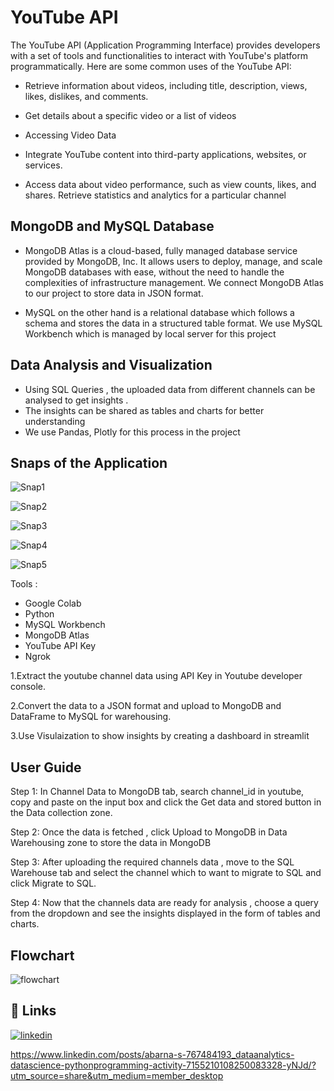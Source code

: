
# YouTube API

The YouTube API (Application Programming Interface) provides developers with a set of tools and functionalities to interact with YouTube's platform programmatically. Here are some common uses of the YouTube API:

- Retrieve information about videos, including title, description, views, likes, dislikes, and comments.

- Get details about a specific video or a list of videos

- Accessing Video Data

- Integrate YouTube content into third-party applications, websites, or services.

- Access data about video performance, such as view counts, likes, and shares. Retrieve statistics and analytics for a particular channel



## MongoDB and MySQL Database
- MongoDB Atlas is a cloud-based, fully managed database service provided by MongoDB, Inc. It allows users to deploy, manage, and scale MongoDB databases with ease, without the need to handle the complexities of infrastructure management. We connect MongoDB Atlas to our project to store data in JSON format.

- MySQL on the other hand is a relational database which follows a schema and stores the data in a structured table format. We use MySQL Workbench which is managed by local server for this project

## Data Analysis and Visualization
- Using SQL Queries , the uploaded data from different channels can be analysed to get insights .
- The insights can be shared as tables and charts for better understanding
- We use Pandas, Plotly for this process in the project
## Snaps of the Application
![Snap1](https://i.ibb.co/CWTWkyv/page1.png)

![Snap2](https://i.ibb.co/8bZG39X/page2.png)

![Snap3](https://i.ibb.co/bKRyrmK/page3.png)

![Snap4](https://i.ibb.co/f9VSgsW/page4a.png)

![Snap5](https://i.ibb.co/pJ6Zsw3/page4b.png)

Tools :
- Google Colab
- Python
- MySQL Workbench
- MongoDB Atlas
- YouTube API Key
- Ngrok
  
1.Extract the youtube channel data using API Key in Youtube developer console.

2.Convert the data to a JSON format and upload to MongoDB and DataFrame to MySQL for warehousing.

3.Use Visulaization to show insights by creating a dashboard in streamlit

## User Guide
Step 1: In Channel Data to MongoDB tab, search channel_id in youtube, copy and paste on the input box and click the Get data and stored button in the Data collection zone.

Step 2:
Once the data is fetched , click Upload to MongoDB in Data Warehousing zone to store the data in MongoDB

Step 3:
After uploading the required channels data , move to the SQL Warehouse tab and select the channel which to want to migrate to SQL and click Migrate to SQL.

Step 4:
Now that the channels data are ready for analysis , choose a query from the dropdown and see the insights displayed in the form of tables and charts.
## Flowchart

![flowchart](https://i.ibb.co/b3ycs0X/Flowchart.jpg)
## 🔗 Links
[![linkedin](https://img.shields.io/badge/linkedin-0A66C2?style=for-the-badge&logo=linkedin&logoColor=white)](https://www.linkedin.com/posts/abarna-s-767484193_dataanalytics-datascience-pythonprogramming-activity-7155210108250083328-yNJd/?utm_source=share&utm_medium=member_desktop)

https://www.linkedin.com/posts/abarna-s-767484193_dataanalytics-datascience-pythonprogramming-activity-7155210108250083328-yNJd/?utm_source=share&utm_medium=member_desktop

